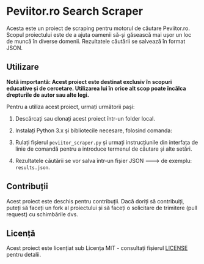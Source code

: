 
# Peviitor.ro Search Scraper

Acesta este un proiect de scraping pentru motorul de căutare Peviitor.ro. Scopul proiectului este de a ajuta oamenii să-și găsească mai ușor un loc de muncă în diverse domenii. Rezultatele căutării se salvează în format JSON.

## Utilizare

**Notă importantă: Acest proiect este destinat exclusiv în scopuri educative și de cercetare. Utilizarea lui în orice alt scop poate încălca drepturile de autor sau alte legi.**

Pentru a utiliza acest proiect, urmați următorii pași:

1. Descărcați sau clonați acest proiect într-un folder local.

2. Instalați Python 3.x și bibliotecile necesare, folosind comanda:

3. Rulați fișierul `peviitor_scraper.py` și urmați instrucțiunile din interfața de linie de comandă pentru a introduce termenul de căutare și alte setări.

4. Rezultatele căutării se vor salva într-un fișier JSON ---> de exemplu: `results.json`.

## Contribuții

Acest proiect este deschis pentru contribuții. Dacă doriți să contribuiți, puteți să faceți un fork al proiectului și să faceți o solicitare de trimitere (pull request) cu schimbările dvs.

## Licență

Acest proiect este licențiat sub Licența MIT - consultați fișierul [LICENSE](LICENSE) pentru detalii.
